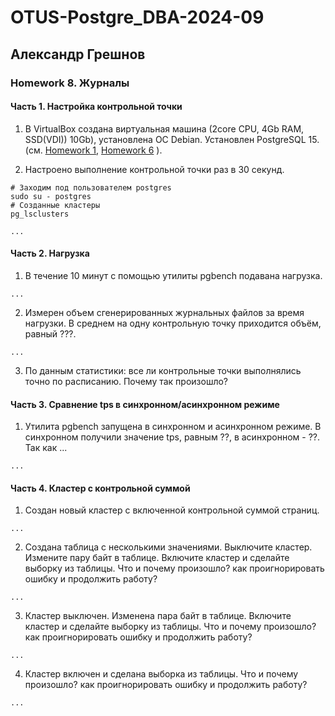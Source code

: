 # OTUS-Postgre_DBA-2024-09
## Александр Грешнов

### Homework 8. Журналы 

#### Часть 1. Настройка контрольной точки
1. В VirtualBox создана виртуальная машина (2core CPU, 4Gb RAM, SSD(VDI)) 10Gb), установлена ОС Debian. Установлен PostgreSQL 15. (см. [Homework 1](/Homework/HW-1.md), [Homework 6](/Homework/HW-6.md) ).

2. Настроено выполнение контрольной точки раз в 30 секунд.

```
# Заходим под пользователем postgres
sudo su - postgres
# Созданные кластеры
pg_lsclusters

...
```

#### Часть 2. Нагрузка
1. В течение 10 минут c помощью утилиты pgbench подавана нагрузка.
```
...
```

2. Измерен объем сгенерированных журнальных файлов за время нагрузки. В среднем на одну контрольную точку приходится объём, равный ???.
```
...
```

3. По данным статистики: все ли контрольные точки выполнялись точно по расписанию. Почему так произошло?

#### Часть 3. Сравнение tps в синхронном/асинхронном режиме
1. Утилита pgbench запущена в синхронном и асинхронном режиме. В синхронном получили значение tps, равным ??, в асинхронном - ??. Так как ...
```
...
```


#### Часть 4. Кластер с контрольной суммой
1. Создан новый кластер с включенной контрольной суммой страниц.
```
...
```

2. Создана таблица с несколькими значениями. Выключите кластер. Измените пару байт в таблице. Включите кластер и сделайте выборку из таблицы. Что и почему произошло? как проигнорировать ошибку и продолжить работу?
```
...
```

3. Кластер выключен. Изменена пара байт в таблице. Включите кластер и сделайте выборку из таблицы. Что и почему произошло? как проигнорировать ошибку и продолжить работу?
```
...
```

4. Кластер включен и сделана выборка из таблицы. Что и почему произошло? как проигнорировать ошибку и продолжить работу?
```
...
```